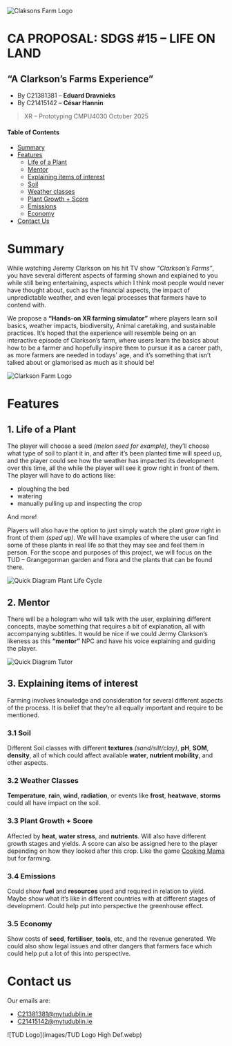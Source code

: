 ![Claksons Farm Logo](images/ChatGPT_ClarksonsFarmXR_Logo.png)

# **CA PROPOSAL**: SDGS #15 – LIFE ON LAND

## “A Clarkson’s Farms Experience”

 - By C21381381 – **Eduard Dravnieks**
 - By C21415142 – **César Hannin**

> XR – Prototyping CMPU4030
> October 2025

#### Table of Contents

- [Summary](#summary)
- [Features](#features)
  - [Life of a Plant](#life-of-a-plant)
  - [Mentor](#mentor)
  - [Explaining items of interest](#3-explaining-items-of-interest)
  - [Soil](#31-soil)
  - [Weather classes](#32-weather-classes)
  - [Plant Growth + Score](#33-plant-growth--score)
  - [Emissions](#34-emissions)
  - [Economy](#35-economy)
- [Contact Us](#contact-us)

# Summary

While watching Jeremy Clarkson on his hit TV show *“Clarkson’s Farms”*, you have several different aspects of farming shown and explained to you while still being entertaining, aspects which I think most people would never have thought about, such as the financial aspects, the impact of unpredictable weather, and even legal processes that farmers have to contend with. 

We propose a **“Hands-on XR farming simulator”** where players learn soil basics, weather impacts, biodiversity, Animal caretaking, and sustainable practices. It’s hoped that the experience will resemble being on an interactive episode of Clarkson’s farm, where users learn the basics about how to be a farmer and hopefully inspire them to pursue it as a career path, as more farmers are needed in todays’ age, and it’s something that isn’t talked about or glamorised as much as it should be!

![Clarkson Farm Logo](images/Clarkson%20Farm.webp)


# Features

 ## 1. Life of a Plant
The player will choose a seed *(melon seed for example)*, they’ll choose what type of soil to plant it in, and after it’s been planted time will speed up, and the player could see how the weather has impacted its development over this time, all the while the player will see it grow right in front of them. 
The player will have to do actions like: 

 - ploughing the bed
 - watering
 - manually pulling up and inspecting the crop
 
 And more!

Players will also have the option to just simply watch the plant grow right in front of them *(sped up)*. 
We will have examples of where the user can find some of these plants in real life so that they may see and feel them in person. 
For the scope and purposes of this project, we will focus on the TUD – Grangegorman garden and flora and the plants that can be found there.

![Quick Diagram Plant Life Cycle](images/Quick_Diagram_Plant_LifeCycle.png)

## 2. Mentor
There will be a hologram who will talk with the user, explaining different concepts, maybe something that requires a bit of explanation, all with accompanying subtitles. 
It would be nice if we could Jermy Clarkson’s likeness as this **“mentor”** NPC and have his voice explaining and guiding the player.

![Quick Diagram Tutor](images/Quick_Diagram_Tutor.png)

## 3. Explaining items of interest

Farming involves knowledge and consideration for several different aspects of the process. It is belief that they’re all equally important and require to be mentioned.

### 3.1 Soil
Different Soil classes with different **textures** *(sand/silt/clay)*, **pH**, **SOM**, **density**, all of which could affect available **water**, **nutrient mobility**, and other aspects.

### 3.2 Weather Classes
**Temperature**, **rain**, **wind**, **radiation**, or events like **frost**, **heatwave**, **storms** could all have impact on the soil.

### 3.3 Plant Growth + Score
Affected by **heat**, **water stress**, and **nutrients**. Will also have different growth stages and yields. 
A score can also be assigned here to the player depending on how they looked after this crop. 
Like the game [Cooking Mama](https://en.wikipedia.org/wiki/Cooking_Mama) but for farming.

### 3.4 Emissions
Could show **fuel** and **resources** used and required in relation to yield. 
Maybe show what it’s like in different countries with at different stages of development. 
Could help put into perspective the greenhouse effect.

### 3.5 Economy
Show costs of **seed**, **fertiliser**, **tools**, etc, and the revenue generated. 
We could also show legal issues and other dangers that farmers face which could help put a lot of this into perspective.

# Contact us

Our emails are:
 - C21381381@mytudublin.ie
 - C21415142@mytudublin.ie

![TUD Logo](images/TUD Logo High Def.webp)